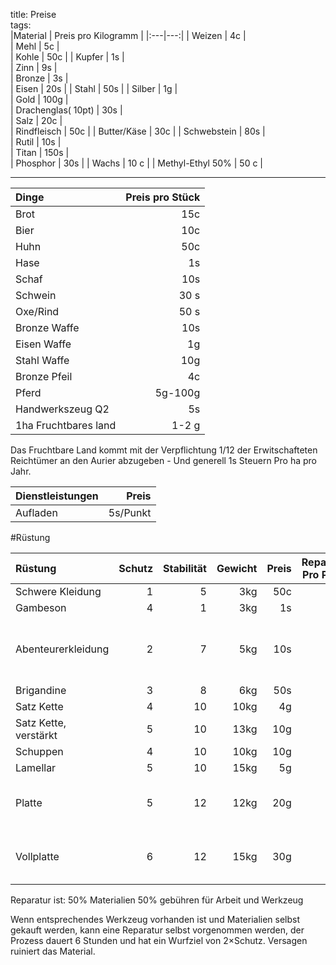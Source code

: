 title: Preise  
tags:   
|Material | Preis pro Kilogramm |
|:---|---:|
| Weizen | 4c |  
| Mehl | 5c |  
| Kohle | 50c |
| Kupfer | 1s |  
| Zinn | 9s |  
| Bronze | 3s |  
| Eisen  | 20s |
| Stahl  | 50s |
| Silber | 1g  |  
| Gold | 100g |  
| Drachenglas( 10pt) | 30s |  
| Salz | 20c |  
| Rindfleisch | 50c |
| Butter/Käse | 30c |
| Schwebstein | 80s |  
| Rutil | 10s |  
| Titan | 150s |  
| Phosphor | 30s |
| Wachs | 10 c |
| Methyl-Ethyl 50% | 50 c |

---
  

|Dinge| Preis pro Stück |
| :---|---:|
| Brot| 15c|
| Bier| 10c|
| Huhn| 50c|
| Hase| 1s|
| Schaf| 10s|
| Schwein| 30 s|
| Oxe/Rind| 50 s|
| Bronze Waffe| 10s |  
| Eisen Waffe| 1g |
| Stahl Waffe| 10g |
| Bronze Pfeil| 4c |
| Pferd | 5g-100g |  
| Handwerkszeug Q2 | 5s |
| 1ha Fruchtbares land | 1-2 g |  


Das Fruchtbare Land kommt mit der Verpflichtung 1/12 der Erwitschafteten Reichtümer an den Aurier abzugeben - Und generell 1s Steuern Pro ha pro Jahr.   

|Dienstleistungen | Preis |  
| :--- | ---: |  
| Aufladen | 5s/Punkt |  

  
#Rüstung  

|Rüstung| Schutz | Stabilität  | Gewicht  | Preis| Reparatur Pro Punkt | Anmerkung |  
| :---|---:|---:|---:|---:|---:|---:|   
| Schwere Kleidung | 1 | 5 | 3kg | 50c | 20c | Kleidung |   
| Gambeson | 4 | 1 | 3kg| 1s | 40c | |  
| Abenteurerkleidung | 2 | 7| 5kg | 10s | 1s | verschiedene Schichten, verschiedene Materialien, Kleidung |  
| Brigandine | 3 | 8| 6kg | 50s | 10s |  |
| Satz Kette | 4 | 10 | 10kg | 4g | 20s | |  
| Satz Kette, verstärkt | 5 | 10 | 13kg | 10g | 50s | |  
| Schuppen | 4 | 10 | 10kg | 10g | 10s | |
| Lamellar | 5 | 10| 15kg | 5g | 30s | |
| Platte | 5 | 12| 12kg | 20g | 2g | Nimmt Schaden von stumpfen Waffen |  
| Vollplatte | 6 | 12 | 15kg| 30g | 4g | Nimmt Schaden von stumpfen Waffen |  


Reparatur ist: 
50% Materialien
50% gebühren für Arbeit und Werkzeug   

Wenn entsprechendes Werkzeug vorhanden ist und Materialien selbst gekauft werden, kann eine Reparatur selbst vorgenommen werden,
der Prozess dauert 6 Stunden und hat ein Wurfziel von 2&times;Schutz. Versagen ruiniert das Material.

